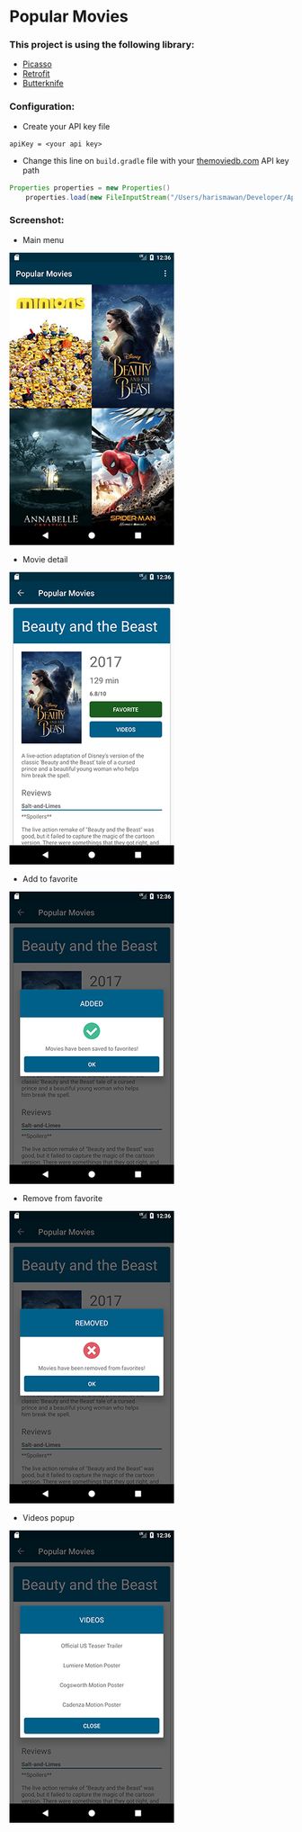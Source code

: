 # Popular Movies

### This project is using the following library:
+ <a href="http://square.github.io/picasso/">Picasso</a>
+ <a href="http://square.github.io/retrofit/">Retrofit</a>
+ <a href="http://jakewharton.github.io/butterknife/">Butterknife</a>

### Configuration:
+ Create your API key file
``` 
apiKey = <your api key> 
```
+ Change this line on ``` build.gradle ``` file with your <a href="https://www.themoviedb.org">themoviedb.com</a> API key path
```java
Properties properties = new Properties()
    properties.load(new FileInputStream("/Users/harismawan/Developer/ApiKey/themoviedb"))
```

### Screenshot:
+ Main menu

![alt text](https://github.com/AFHarismawan/PopularMovies/blob/master/screenshot/Screenshot_1503812219.png)
+ Movie detail

![alt text](https://github.com/AFHarismawan/PopularMovies/blob/master/screenshot/Screenshot_1503812230.png)
+ Add to favorite

![alt text](https://github.com/AFHarismawan/PopularMovies/blob/master/screenshot/Screenshot_1503812233.png)
+ Remove from favorite

![alt text](https://github.com/AFHarismawan/PopularMovies/blob/master/screenshot/Screenshot_1503812244.png)
+ Videos popup

![alt text](https://github.com/AFHarismawan/PopularMovies/blob/master/screenshot/Screenshot_1503812251.png)
